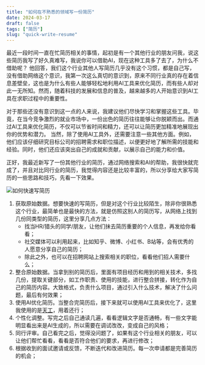 ```yaml
---
title: "如何在不熟悉的领域写一份简历"
date: 2024-03-17
draft: false
tags: ["简历"]
slug: "quick-write-resume"
---
```


最近一段时间一直在忙简历相关的事情，起初是有一个其他行业的朋友问我，说这些简历我写了好久真难写，我说你可以借助AI，现在这种工具多了去了，为什么不借助呢？
他回答，我们这个行业其他人写简历几乎没有这个习惯，都是自己写，没有借助网络这个意识，我第一次这么真切的意识到，原来不同行业真的存在着信息差壁垒，这也是为什么有些人能够轻松地利用AI工具来优化简历，而有些人却对此一无所知。然而，随着科技的发展和信息的普及，越来越多的人开始意识到AI工具在求职过程中的重要性。

对于那些还没有意识到这一点的人来说，我建议他们尽快学习和掌握这些工具。毕竟，在当今竞争激烈的就业市场中，一份出色的简历往往能够让你脱颖而出。而通过AI工具来优化简历，不仅可以节省时间和精力，还可以让简历更加精准地展现出你的优势和潜力。
当然，除了使用AI工具外，还需要注意一些其他方面。例如，他们应该仔细研究目标公司的招聘需求和职位描述，以便更好地了解所需的技能和经验。同时，他们还应该突出自己的成就和贡献，以展示自己的能力和价值。

正好，我最近新写了一份其他行业的简历，通过网络搜索和AI的帮助，我很快就完成了，并且对比同行业的简历，我觉得内容还是比较丰富的，所以分享给大家写简历的一些思路和技巧，先看一下效果。

![如何快速写简历](/posts/annex/images/essays/如何快速写简历.png)

1. 获取原始数据。想要快速的写简历，但是对这个行业比较陌生，除非你很熟悉这个行业，最简单也是最快的方法，就是仿照这别人的简历写，从网络上找到几份同类型的简历，这里分享几点方法：
    - 找当HR/猎头的同学/朋友，让他们抹去简历重要的个人信息，再发给你看看；
    - 社交媒体可以利用起来，比如知乎、微博、小红书、B站等，会有优秀的人愿意分享自己的简历；
    - 除此之外，也可以在招聘网站上搜索相关的职位，看看他们招人需要什么；
2. 整合原始数据。当拿到别的简历后，里面有项目经历和用到的相关技术，多找几份，提取关键部分，如工作职责、使用的技能，进行整合拼接，转化作为自己的简历内容。大致格式，负责什么项目，通过引入什么技术，解决了什么问题，最后有何效果；
3. 使用AI优化简历。当整合完简历后，接下来就可以使用AI工具来优化了，这里我使用的是[天工](https://chat.tiangong.cn/)，用着还行；
4. 个性化调整。写完之后自己通读几遍，看看逻辑文字是否通畅，有一些文字能明显看出来是AI生成的，所以需要在调试改改，变成自己的风格；
5. 同行评审。自己看完之后，觉得没问题了，如果有这个行业相关的朋友，可以让他们帮忙看看，看看是否符合他们的要求，再进行修改；
6. 根据收到的面试邀请或反馈，不断迭代和改进简历。每一次申请都是完善简历的机会；

